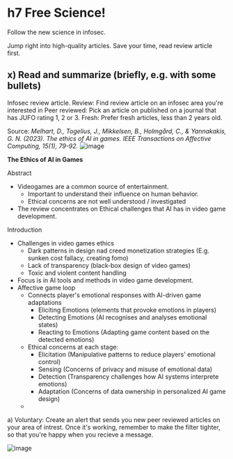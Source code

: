 # h7 Free Science!
Follow the new science in infosec.

Jump right into high-quality articles. Save your time, read review article first.

## x) Read and summarize (briefly, e.g. with some bullets)
Infosec review article.
Review: Find review article on an infosec area you're interested in
Peer reviewed: Pick an article on published on a journal that has JUFO rating 1, 2 or 3.
Fresh: Prefer fresh articles, less than 2 years old.

Source: _Melhart, D., Togelius, J., Mikkelsen, B., Holmgård, C., & Yannakakis, G. N. (2023). The ethics of AI in games. IEEE Transactions on Affective Computing, 15(1), 79-92._
![image](https://github.com/user-attachments/assets/3280ef5d-efad-4ca4-85f1-bd0b6faab6e5)

**The Ethics of AI in Games**

Abstract
- Videogames are a common source of entertainment.  
  - Important to understand their influence on human behavior.
  - Ethical concerns are not well understood / investigated
- The review concentrates on Ethical challenges that AI has in video game development.

Introduction
- Challenges in video games ethics
  - Dark patterns in design nad creed monetization strategies (E.g. sunken cost fallacy, creating fomo)
  - Lack of transparency (black-box design of video games)
  - Toxic and violent content handling
- Focus is in AI tools and methods in video game development.
- Affective game loop
  - Connects player's emotional responses with AI-driven game adaptations
    - Eliciting Emotions (elements that provoke emotions in players)
    - Detecting Emotions (AI recognises and analyses emotional states)
    - Reacting to Emotions (Adapting game content based on the detected emotions)
  - Ethical concerns at each stage:
    - Elicitation (Manipulative patterns to reduce players' emotional control)
    - Sensing (Concerns of privacy and misuse of emotional data)
    - Detection (Transparency challenges how AI systems interprete emotions)
    - Adaptation (Concerns of data ownership in personalized AI game design)
  - 

a) Voluntary: Create an alert that sends you new peer reviewed articles on your area of intrest. Once it's working, remember to make the filter tighter, so that you're happy when you recieve a message.

![image](https://github.com/user-attachments/assets/1712a881-c6b9-4cbd-8f01-1dec168981e1)


